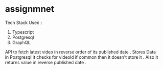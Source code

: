 # assignmnet

Tech Stack Used :
  1. Typescript 
  2. Postgresql
  3. GraphQL

API to fetch latest video in reverse order of its published date .
Stores Data in Postgresql 
It checks for videoId if common then it doesn't store it .
Also it returns value in reverse published date .
